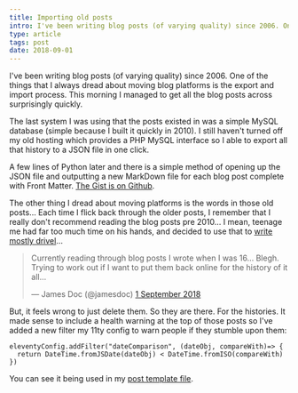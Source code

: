 ```yaml
---
title: Importing old posts
intro: I've been writing blog posts (of varying quality) since 2006. One of the things that I always dread about moving blogging platforms is the export and import process…
type: article
tags: post
date: 2018-09-01
---
```


I've been writing blog posts (of varying quality) since 2006. One of the things that I always dread about moving blog platforms is the export and import process. This morning I managed to get all the blog posts across surprisingly quickly.

The last system I was using that the posts existed in was a simple MySQL database (simple because I built it quickly in 2010). I still haven't turned off my old hosting which provides a PHP MySQL interface so I able to export all that history to a JSON file in one click.

A few lines of Python later and there is a simple method of opening up the JSON file and outputting a new MarkDown file for each blog post complete with Front Matter. [The Gist is on Github](https://gist.github.com/jamesdoc/564b70613121265027bb232bddfee437).

<script src="https://gist.github.com/jamesdoc/564b70613121265027bb232bddfee437.js"></script>

The other thing I dread about moving platforms is the words in those old posts… Each time I flick back through the older posts, I remember that I really don't recommend reading the blog posts pre 2010… I mean, teenage me had far too much time on his hands, and decided to use that to [write mostly drivel](http://localhost:8000/blog/2008/what-have-they-done-to-you-pleo/)…

<blockquote class="twitter-tweet" data-lang="en-gb"><p lang="en" dir="ltr">Currently reading through blog posts I wrote when I was 16… Blegh. Trying to work out if I want to put them back online for the history of it all…</p>&mdash; James Doc (@jamesdoc) <a href="https://twitter.com/jamesdoc/status/1035827160676745217?ref_src=twsrc%5Etfw">1 September 2018</a></blockquote>
<script async src="https://platform.twitter.com/widgets.js" charset="utf-8"></script>

But, it feels wrong to just delete them. So they are there. For the histories. It made sense to include a health warning at the top of those posts so I've added a new filter my 11ty config to warn people if they stumble upon them:

```
eleventyConfig.addFilter("dateComparison", (dateObj, compareWith)=> {
  return DateTime.fromJSDate(dateObj) < DateTime.fromISO(compareWith)
})
```

You can see it being used in my [post template file](https://github.com/jamesdoc/jamesdoc.com/commit/b3e0b2bfef5fb609a4e14a1ef5a7b65eb629bcf9#diff-aa8ef715ceaaf08525acde64154ad888R15).
